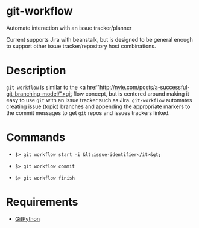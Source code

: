 git-workflow
============

Automate interaction with an issue tracker/planner

Current supports Jira with beanstalk, but is designed to be general enough to support other issue
tracker/repository host combinations.

Description
====

<code>git-workflow</code> is similar to the 
<a href"http://nvie.com/posts/a-successful-git-branching-model/">git flow</a>
concept, but is centered around making it easy to use <code>git</code> with an
issue tracker such as Jira.  <code>git-workflow</code> automates creating issue
(topic) branches and appending the appropriate markers to the commit messages
to get <code>git</code> repos and issues trackers linked.


Commands
======

*     $> git workflow start -i &lt;issue-identifier</it>&gt;
*     $> git workflow commit
*     $> git workflow finish

Requirements
====

* <a href="https://github.com/gitpython-developers/GitPython">GitPython</a>

